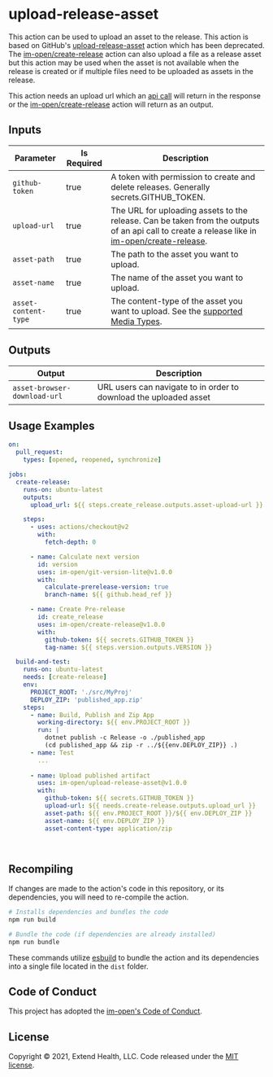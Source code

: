 # upload-release-asset

This action can be used to upload an asset to the release.  This action is based on GitHub's [upload-release-asset] action which has been deprecated.  The [im-open/create-release] action can also upload a file as a release asset but this action may be used when the asset is not available when the release is created or if multiple files need to be uploaded as assets in the release.

This action needs an upload url which an [api call] will return in the response or the [im-open/create-release] action will return as an output.
   
## Inputs
| Parameter            | Is Required | Description                                                                                                                                      |
| -------------------- | ----------- | ------------------------------------------------------------------------------------------------------------------------------------------------ |
| `github-token`       | true        | A token with permission to create and delete releases.  Generally secrets.GITHUB_TOKEN.                                                          |
| `upload-url`         | true        | The URL for uploading assets to the release.  Can be taken from the outputs of an api call to create a release like in [im-open/create-release]. |
| `asset-path`         | true        | The path to the asset you want to upload.                                                                                                        |
| `asset-name`         | true        | The name of the asset you want to upload.                                                                                                        |
| `asset-content-type` | true        | The content-type of the asset you want to upload. See the [supported Media Types].                                                               |

## Outputs
| Output                       | Description                                                       |
| ---------------------------- | ----------------------------------------------------------------- |
| `asset-browser-download-url` | URL users can navigate to in order to download the uploaded asset |

## Usage Examples

```yml
on: 
  pull_request:
    types: [opened, reopened, synchronize]

jobs:
  create-release:
    runs-on: ubuntu-latest
    outputs:
      upload_url: ${{ steps.create_release.outputs.asset-upload-url }}

    steps:
      - uses: actions/checkout@v2
        with: 
          fetch-depth: 0

      - name: Calculate next version
        id: version
        uses: im-open/git-version-lite@v1.0.0
        with:
          calculate-prerelease-version: true
          branch-name: ${{ github.head_ref }}

      - name: Create Pre-release
        id: create_release
        uses: im-open/create-release@v1.0.0
        with:
          github-token: ${{ secrets.GITHUB_TOKEN }}
          tag-name: ${{ steps.version.outputs.VERSION }}

  build-and-test:
    runs-on: ubuntu-latest
    needs: [create-release]
    env:
      PROJECT_ROOT: './src/MyProj'
      DEPLOY_ZIP: 'published_app.zip'
    steps:
      - name: Build, Publish and Zip App
        working-directory: ${{ env.PROJECT_ROOT }}
        run: |
          dotnet publish -c Release -o ./published_app 
          (cd published_app && zip -r ../${{env.DEPLOY_ZIP}} .)
      - name: Test
        ...
      
      - name: Upload published artifact
        uses: im-open/upload-release-asset@v1.0.0
        with: 
          github-token: ${{ secrets.GITHUB_TOKEN }}
          upload-url: ${{ needs.create-release.outputs.upload_url }}
          asset-path: ${{ env.PROJECT_ROOT }}/${{ env.DEPLOY_ZIP }}
          asset-name: ${{ env.DEPLOY_ZIP }}
          asset-content-type: application/zip
          
      

```

## Recompiling

If changes are made to the action's code in this repository, or its dependencies, you will need to re-compile the action.

```sh
# Installs dependencies and bundles the code
npm run build

# Bundle the code (if dependencies are already installed)
npm run bundle
```
These commands utilize [esbuild](https://esbuild.github.io/getting-started/#bundling-for-node) to bundle the action and
its dependencies into a single file located in the `dist` folder.

## Code of Conduct

This project has adopted the [im-open's Code of Conduct](https://github.com/im-open/.github/blob/master/CODE_OF_CONDUCT.md).

## License

Copyright &copy; 2021, Extend Health, LLC. Code released under the [MIT license](LICENSE).

[create-release]: https://github.com/actions/create-release
[upload-release-asset]: https://github.com/actions/upload-release-asset
[im-open/create-release]: https://github.com/im-open/create-release
[api call]: https://docs.github.com/en/rest/reference/repos#create-a-release
[supported Media Types]: https://www.iana.org/assignments/media-types/media-types.xhtml